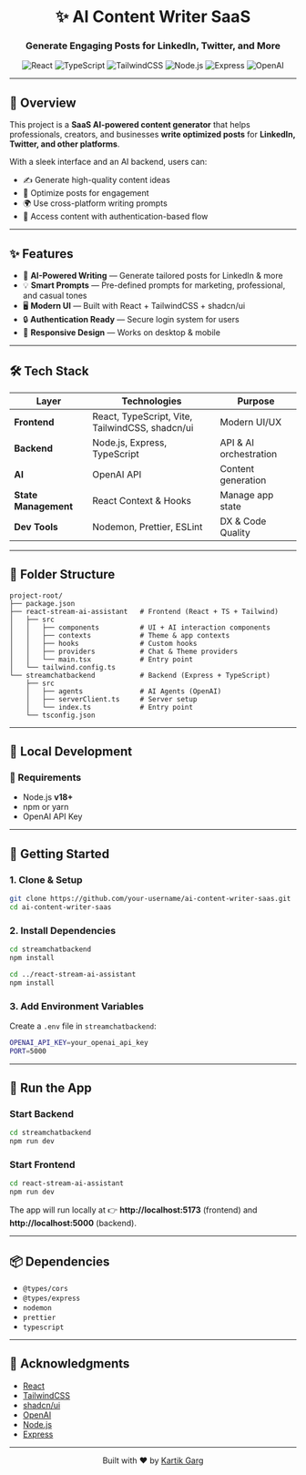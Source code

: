 <div align="center">

# ✨ AI Content Writer SaaS  
### Generate Engaging Posts for LinkedIn, Twitter, and More

</div>

<p align="center">
  <img src="https://img.shields.io/badge/React-61DAFB?style=for-the-badge&logo=react&logoColor=black" alt="React"/>
  <img src="https://img.shields.io/badge/TypeScript-3178C6?style=for-the-badge&logo=typescript&logoColor=white" alt="TypeScript"/>
  <img src="https://img.shields.io/badge/TailwindCSS-38B2AC?style=for-the-badge&logo=tailwind-css&logoColor=white" alt="TailwindCSS"/>
  <img src="https://img.shields.io/badge/Node.js-43853D?style=for-the-badge&logo=node.js&logoColor=white" alt="Node.js"/>
  <img src="https://img.shields.io/badge/Express.js-000000?style=for-the-badge&logo=express&logoColor=white" alt="Express"/>
  <img src="https://img.shields.io/badge/OpenAI-412991?style=for-the-badge&logo=openai&logoColor=white" alt="OpenAI"/>
</p>

---

## 📌 Overview

This project is a **SaaS AI-powered content generator** that helps professionals, creators, and businesses **write optimized posts** for **LinkedIn, Twitter, and other platforms**.  

With a sleek interface and an AI backend, users can:  
- ✍️ Generate high-quality content ideas  
- 🚀 Optimize posts for engagement  
- 🌍 Use cross-platform writing prompts  
- 🔐 Access content with authentication-based flow  

---

## ✨ Features

- 🧠 **AI-Powered Writing** — Generate tailored posts for LinkedIn & more  
- 💡 **Smart Prompts** — Pre-defined prompts for marketing, professional, and casual tones  
- 🖥️ **Modern UI** — Built with React + TailwindCSS + shadcn/ui  
- 🔒 **Authentication Ready** — Secure login system for users  
- 📱 **Responsive Design** — Works on desktop & mobile  

---

## 🛠️ Tech Stack

| Layer | Technologies | Purpose |
|-------|--------------|---------|
| **Frontend** | React, TypeScript, Vite, TailwindCSS, shadcn/ui | Modern UI/UX |
| **Backend** | Node.js, Express, TypeScript | API & AI orchestration |
| **AI** | OpenAI API | Content generation |
| **State Management** | React Context & Hooks | Manage app state |
| **Dev Tools** | Nodemon, Prettier, ESLint | DX & Code Quality |

---

## 📁 Folder Structure

```
project-root/
├── package.json
├── react-stream-ai-assistant   # Frontend (React + TS + Tailwind)
│   ├── src
│   │   ├── components          # UI + AI interaction components
│   │   ├── contexts            # Theme & app contexts
│   │   ├── hooks               # Custom hooks
│   │   ├── providers           # Chat & Theme providers
│   │   └── main.tsx            # Entry point
│   └── tailwind.config.ts
└── streamchatbackend           # Backend (Express + TypeScript)
    ├── src
    │   ├── agents              # AI Agents (OpenAI)
    │   ├── serverClient.ts     # Server setup
    │   └── index.ts            # Entry point
    └── tsconfig.json
```

---

## 🧪 Local Development

### 🔧 Requirements

- Node.js **v18+**
- npm or yarn
- OpenAI API Key

---

## 🏁 Getting Started

### 1. Clone & Setup

```bash
git clone https://github.com/your-username/ai-content-writer-saas.git
cd ai-content-writer-saas
```

### 2. Install Dependencies

```bash
cd streamchatbackend
npm install

cd ../react-stream-ai-assistant
npm install
```

### 3. Add Environment Variables

Create a `.env` file in `streamchatbackend`:

```bash
OPENAI_API_KEY=your_openai_api_key
PORT=5000
```

---

## 🚦 Run the App

### Start Backend

```bash
cd streamchatbackend
npm run dev
```

### Start Frontend

```bash
cd react-stream-ai-assistant
npm run dev
```

The app will run locally at 👉 **http://localhost:5173** (frontend) and **http://localhost:5000** (backend).

---

## 📦 Dependencies

- `@types/cors`  
- `@types/express`  
- `nodemon`  
- `prettier`  
- `typescript`  

---

## 🙌 Acknowledgments

- [React](https://react.dev/)  
- [TailwindCSS](https://tailwindcss.com/)  
- [shadcn/ui](https://ui.shadcn.com/)  
- [OpenAI](https://openai.com/)  
- [Node.js](https://nodejs.org/)  
- [Express](https://expressjs.com/)  

---

<div align="center">
  Built with ❤️ by <a href="https://github.com/kartik0905">Kartik Garg</a>
</div>

